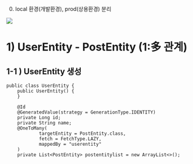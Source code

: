 0) local 환경(개발환경), prod(상용환경) 분리

![](https://images.velog.io/images/myway00/post/e5bae34a-5182-4161-93a0-0d562380301f/image.png)

# 1) UserEntity - PostEntity (1:多 관계)
## 1-1 ) UserEntity 생성
```
public class UserEntity {
    public UserEntity() {
    }

    @Id
    @GeneratedValue(strategy = GenerationType.IDENTITY)
    private Long id;
    private String name;
    @OneToMany(
            targetEntity = PostEntity.class,
            fetch = FetchType.LAZY,
            mappedBy = "userentity"
    )
    private List<PostEntity> postentitylist = new ArrayList<>();

```